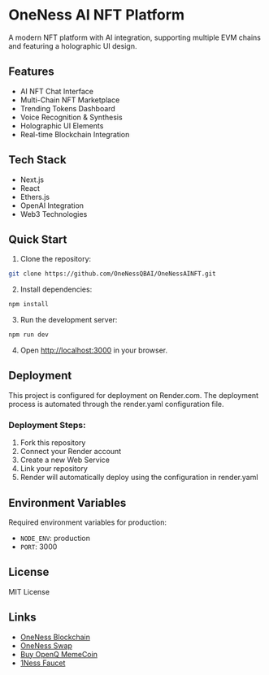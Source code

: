 # OneNess AI NFT Platform

A modern NFT platform with AI integration, supporting multiple EVM chains and featuring a holographic UI design.

## Features

- AI NFT Chat Interface
- Multi-Chain NFT Marketplace
- Trending Tokens Dashboard
- Voice Recognition & Synthesis
- Holographic UI Elements
- Real-time Blockchain Integration

## Tech Stack

- Next.js
- React
- Ethers.js
- OpenAI Integration
- Web3 Technologies

## Quick Start

1. Clone the repository:
```bash
git clone https://github.com/OneNessQBAI/OneNessAINFT.git
```

2. Install dependencies:
```bash
npm install
```

3. Run the development server:
```bash
npm run dev
```

4. Open [http://localhost:3000](http://localhost:3000) in your browser.

## Deployment

This project is configured for deployment on Render.com. The deployment process is automated through the render.yaml configuration file.

### Deployment Steps:

1. Fork this repository
2. Connect your Render account
3. Create a new Web Service
4. Link your repository
5. Render will automatically deploy using the configuration in render.yaml

## Environment Variables

Required environment variables for production:

- `NODE_ENV`: production
- `PORT`: 3000

## License

MIT License

## Links

- [OneNess Blockchain](https://www.onenessblockchain.ai)
- [OneNess Swap](https://www.onenessswap.com)
- [Buy OpenQ MemeCoin](https://openqsolanamemecoin.onrender.com)
- [1Ness Faucet](https://onenessfaucet.onrender.com)
